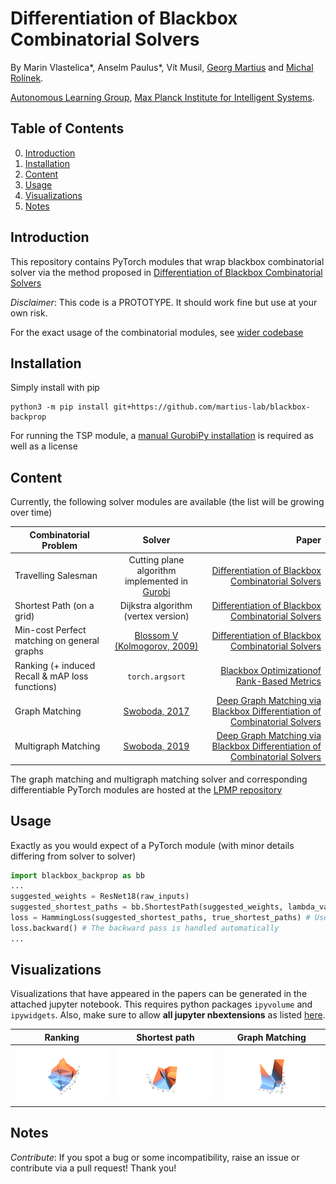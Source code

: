 # Differentiation of Blackbox Combinatorial Solvers

By Marin Vlastelica*, Anselm Paulus*, Vít Musil, [Georg Martius](http://georg.playfulmachines.com/) and [Michal Rolínek](https://scholar.google.de/citations?user=DVdSTFQAAAAJ&hl=en).

[Autonomous Learning Group](https://al.is.tuebingen.mpg.de/), [Max Planck Institute for Intelligent Systems](https://is.tuebingen.mpg.de/).


## Table of Contents
0. [Introduction](#introduction)
0. [Installation](#installation)
0. [Content](#content)
0. [Usage](#usage)
0. [Visualizations](#visualizations)
0. [Notes](#notes)



## Introduction

This repository contains PyTorch modules that wrap blackbox combinatorial solver via the method proposed in [Differentiation of Blackbox Combinatorial Solvers](http://arxiv.org/abs/1912.02175)

*Disclaimer*: This code is a PROTOTYPE. It should work fine but use at your own risk.
 
For the exact usage of the combinatorial modules, see [wider codebase](https://sites.google.com/view/combinatorialgradients/home) 

## Installation

Simply install with pip

```
python3 -m pip install git+https://github.com/martius-lab/blackbox-backprop
```

For running the TSP module, a [manual GurobiPy installation](https://www.gurobi.com/documentation/8.1/quickstart_mac/the_gurobi_python_interfac.html) is required as well as a license

## Content

Currently, the following solver modules are available (the list will be growing over time)

| Combinatorial Problem        | Solver           | Paper  |
| ------------- |:-------------:| -----:|
| Travelling Salesman      | Cutting plane algorithm implemented in [Gurobi](https://www.gurobi.com/) | [Differentiation of Blackbox Combinatorial Solvers](http://arxiv.org/abs/1912.02175) |
| Shortest Path (on a grid)      | Dijkstra algorithm (vertex version)      |   [Differentiation of Blackbox Combinatorial Solvers](http://arxiv.org/abs/1912.02175) |
| Min-cost Perfect matching on general graphs | [Blossom V (Kolmogorov, 2009)](https://pub.ist.ac.at/~vnk/papers/blossom5.pdf)|  [Differentiation of Blackbox Combinatorial Solvers](http://arxiv.org/abs/1912.02175) |
| Ranking (+ induced Recall & mAP loss functions) | `torch.argsort` | [Blackbox Optimizationof Rank-Based Metrics](http://arxiv.org/abs/1912.02175)|
| Graph Matching | [Swoboda, 2017](http://openaccess.thecvf.com/content_cvpr_2017/html/Swoboda_A_Study_of_CVPR_2017_paper.html) | [Deep Graph Matching via Blackbox Differentiation of Combinatorial Solvers](https://arxiv.org/abs/2003.11657)|
| Multigraph Matching | [Swoboda, 2019](http://openaccess.thecvf.com/content_CVPR_2019/html/Swoboda_A_Convex_Relaxation_for_Multi-Graph_Matching_CVPR_2019_paper.html) | [Deep Graph Matching via Blackbox Differentiation of Combinatorial Solvers](https://arxiv.org/abs/2003.11657)|

The graph matching and multigraph matching solver and corresponding differentiable PyTorch modules are hosted at the [LPMP repository](https://github.com/LPMP/LPMP) 

## Usage

Exactly as you would expect of a PyTorch module (with minor details differing from solver to solver)
```python
import blackbox_backprop as bb
...
suggested_weights = ResNet18(raw_inputs)
suggested_shortest_paths = bb.ShortestPath(suggested_weights, lambda_val=5.0) # Set the lambda hyperparameter
loss = HammingLoss(suggested_shortest_paths, true_shortest_paths) # Use e.g. Hamming distance as the loss function
loss.backward() # The backward pass is handled automatically
...
```

## Visualizations

Visualizations that have appeared in the papers can be generated in the attached jupyter notebook.
This requires python packages `ipyvolume` and `ipywidgets`. Also, make sure to allow **all jupyter nbextensions** as listed [here](https://github.com/maartenbreddels/ipyvolume).

Ranking |  Shortest path  |  Graph Matching    
:-------------------------:|:-------------------------:|:-------------------------:
 ![alt text](images/ranking.png "      Ranking      ")  |   ![alt text](images/shortest_path.png "Shortest Path") | ![alt text](images/graph_matching.png "Graph matching")


## Notes

*Contribute*: If you spot a bug or some incompatibility, raise an issue or contribute via a pull request! Thank you!